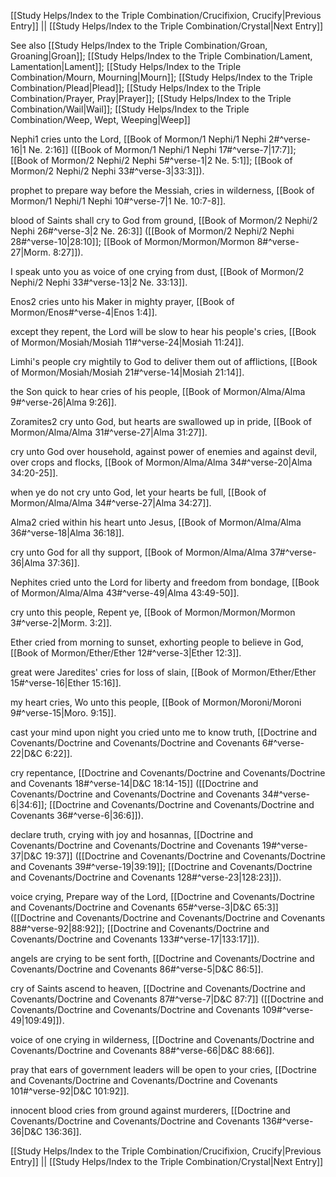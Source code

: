 [[Study Helps/Index to the Triple Combination/Crucifixion, Crucify|Previous Entry]]  ||  [[Study Helps/Index to the Triple Combination/Crystal|Next Entry]]

 See also [[Study Helps/Index to the Triple Combination/Groan, Groaning|Groan]]; [[Study Helps/Index to the Triple Combination/Lament, Lamentation|Lament]]; [[Study Helps/Index to the Triple Combination/Mourn, Mourning|Mourn]]; [[Study Helps/Index to the Triple Combination/Plead|Plead]]; [[Study Helps/Index to the Triple Combination/Prayer, Pray|Prayer]]; [[Study Helps/Index to the Triple Combination/Wail|Wail]]; [[Study Helps/Index to the Triple Combination/Weep, Wept, Weeping|Weep]]

 Nephi1 cries unto the Lord, [[Book of Mormon/1 Nephi/1 Nephi 2#^verse-16|1 Ne. 2:16]] ([[Book of Mormon/1 Nephi/1 Nephi 17#^verse-7|17:7]]; [[Book of Mormon/2 Nephi/2 Nephi 5#^verse-1|2 Ne. 5:1]]; [[Book of Mormon/2 Nephi/2 Nephi 33#^verse-3|33:3]]).

 prophet to prepare way before the Messiah, cries in wilderness, [[Book of Mormon/1 Nephi/1 Nephi 10#^verse-7|1 Ne. 10:7-8]].

 blood of Saints shall cry to God from ground, [[Book of Mormon/2 Nephi/2 Nephi 26#^verse-3|2 Ne. 26:3]] ([[Book of Mormon/2 Nephi/2 Nephi 28#^verse-10|28:10]]; [[Book of Mormon/Mormon/Mormon 8#^verse-27|Morm. 8:27]]).

 I speak unto you as voice of one crying from dust, [[Book of Mormon/2 Nephi/2 Nephi 33#^verse-13|2 Ne. 33:13]].

 Enos2 cries unto his Maker in mighty prayer, [[Book of Mormon/Enos#^verse-4|Enos 1:4]].

 except they repent, the Lord will be slow to hear his people's cries, [[Book of Mormon/Mosiah/Mosiah 11#^verse-24|Mosiah 11:24]].

 Limhi's people cry mightily to God to deliver them out of afflictions, [[Book of Mormon/Mosiah/Mosiah 21#^verse-14|Mosiah 21:14]].

 the Son quick to hear cries of his people, [[Book of Mormon/Alma/Alma 9#^verse-26|Alma 9:26]].

 Zoramites2 cry unto God, but hearts are swallowed up in pride, [[Book of Mormon/Alma/Alma 31#^verse-27|Alma 31:27]].

 cry unto God over household, against power of enemies and against devil, over crops and flocks, [[Book of Mormon/Alma/Alma 34#^verse-20|Alma 34:20-25]].

 when ye do not cry unto God, let your hearts be full, [[Book of Mormon/Alma/Alma 34#^verse-27|Alma 34:27]].

 Alma2 cried within his heart unto Jesus, [[Book of Mormon/Alma/Alma 36#^verse-18|Alma 36:18]].

 cry unto God for all thy support, [[Book of Mormon/Alma/Alma 37#^verse-36|Alma 37:36]].

 Nephites cried unto the Lord for liberty and freedom from bondage, [[Book of Mormon/Alma/Alma 43#^verse-49|Alma 43:49-50]].

 cry unto this people, Repent ye, [[Book of Mormon/Mormon/Mormon 3#^verse-2|Morm. 3:2]].

 Ether cried from morning to sunset, exhorting people to believe in God, [[Book of Mormon/Ether/Ether 12#^verse-3|Ether 12:3]].

 great were Jaredites' cries for loss of slain, [[Book of Mormon/Ether/Ether 15#^verse-16|Ether 15:16]].

 my heart cries, Wo unto this people, [[Book of Mormon/Moroni/Moroni 9#^verse-15|Moro. 9:15]].

 cast your mind upon night you cried unto me to know truth, [[Doctrine and Covenants/Doctrine and Covenants/Doctrine and Covenants 6#^verse-22|D&C 6:22]].

 cry repentance, [[Doctrine and Covenants/Doctrine and Covenants/Doctrine and Covenants 18#^verse-14|D&C 18:14-15]] ([[Doctrine and Covenants/Doctrine and Covenants/Doctrine and Covenants 34#^verse-6|34:6]]; [[Doctrine and Covenants/Doctrine and Covenants/Doctrine and Covenants 36#^verse-6|36:6]]).

 declare truth, crying with joy and hosannas, [[Doctrine and Covenants/Doctrine and Covenants/Doctrine and Covenants 19#^verse-37|D&C 19:37]] ([[Doctrine and Covenants/Doctrine and Covenants/Doctrine and Covenants 39#^verse-19|39:19]]; [[Doctrine and Covenants/Doctrine and Covenants/Doctrine and Covenants 128#^verse-23|128:23]]).

 voice crying, Prepare way of the Lord, [[Doctrine and Covenants/Doctrine and Covenants/Doctrine and Covenants 65#^verse-3|D&C 65:3]] ([[Doctrine and Covenants/Doctrine and Covenants/Doctrine and Covenants 88#^verse-92|88:92]]; [[Doctrine and Covenants/Doctrine and Covenants/Doctrine and Covenants 133#^verse-17|133:17]]).

 angels are crying to be sent forth, [[Doctrine and Covenants/Doctrine and Covenants/Doctrine and Covenants 86#^verse-5|D&C 86:5]].

 cry of Saints ascend to heaven, [[Doctrine and Covenants/Doctrine and Covenants/Doctrine and Covenants 87#^verse-7|D&C 87:7]] ([[Doctrine and Covenants/Doctrine and Covenants/Doctrine and Covenants 109#^verse-49|109:49]]).

 voice of one crying in wilderness, [[Doctrine and Covenants/Doctrine and Covenants/Doctrine and Covenants 88#^verse-66|D&C 88:66]].

 pray that ears of government leaders will be open to your cries, [[Doctrine and Covenants/Doctrine and Covenants/Doctrine and Covenants 101#^verse-92|D&C 101:92]].

 innocent blood cries from ground against murderers, [[Doctrine and Covenants/Doctrine and Covenants/Doctrine and Covenants 136#^verse-36|D&C 136:36]].

[[Study Helps/Index to the Triple Combination/Crucifixion, Crucify|Previous Entry]]  ||  [[Study Helps/Index to the Triple Combination/Crystal|Next Entry]]